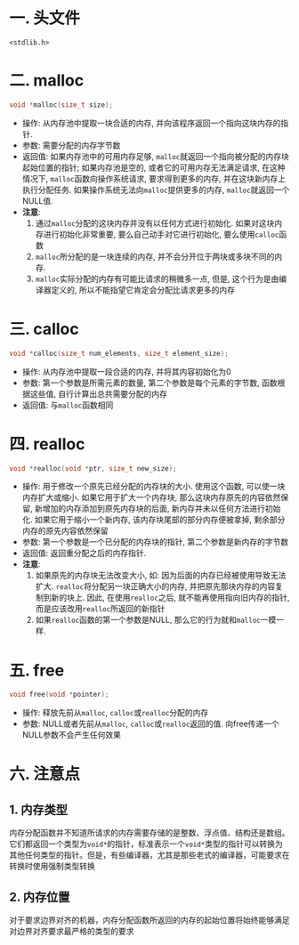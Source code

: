 # 一. 头文件
`<stdlib.h>`

# 二. malloc
```c
void *malloc(size_t size);
```
- 操作: 从内存池中提取一块合适的内存, 并向该程序返回一个指向这块内存的指针.
- 参数: 需要分配的内存字节数
- 返回值: 如果内存池中的可用内存足够, `malloc`就返回一个指向被分配的内存块起始位置的指针; 如果内存池是空的, 或者它的可用内存无法满足请求, 在这种情况下, `malloc`函数向操作系统请求, 要求得到更多的内存, 并在这块新内存上执行分配任务. 如果操作系统无法向`malloc`提供更多的内存, `malloc`就返回一个NULL值.
- **注意**:
    1. 通过`malloc`分配的这块内存并没有以任何方式进行初始化. 如果对这块内存进行初始化非常重要, 要么自己动手对它进行初始化, 要么使用`calloc`函数
    2. `malloc`所分配的是一块连续的内存, 并不会分开位于两块或多块不同的内存. 
    3. `malloc`实际分配的内存有可能比请求的稍微多一点, 但是, 这个行为是由编译器定义的, 所以不能指望它肯定会分配比请求更多的内存

# 三. calloc
```c
void *calloc(size_t num_elements, size_t element_size);
```
- 操作: 从内存池中提取一段合适的内存, 并将其内容初始化为0
- 参数: 第一个参数是所需元素的数量, 第二个参数是每个元素的字节数, 函数根据这些值, 自行计算出总共需要分配的内存
- 返回值: 与`malloc`函数相同

# 四. realloc
```c
void *realloc(void *ptr, size_t new_size);
```
- 操作: 用于修改一个原先已经分配的内存块的大小. 使用这个函数, 可以使一块内存扩大或缩小. 如果它用于扩大一个内存块, 那么这块内存原先的内容依然保留, 新增加的内存添加到原先内存块的后面, 新内存并未以任何方法进行初始化. 如果它用于缩小一个新内存, 该内存块尾部的部分内存便被拿掉, 剩余部分内存的原先内容依然保留
- 参数: 第一个参数是一个已分配的内存块的指针, 第二个参数是新内存的字节数
- 返回值: 返回重分配之后的内存指针.
- **注意**:
    1. 如果原先的内存块无法改变大小, 如: 因为后面的内存已经被使用导致无法扩大. `realloc`将分配另一块正确大小的内存, 并把原先那块内存的内容复制到新的块上. 因此, 在使用`realloc`之后, 就不能再使用指向旧内存的指针, 而是应该改用`realloc`所返回的新指针
    2. 如果`realloc`函数的第一个参数是NULL, 那么它的行为就和`malloc`一模一样.

# 五. free
```c
void free(void *pointer);
```
- 操作: 释放先前从`malloc`, `calloc`或`realloc`分配的内存
- 参数: NULL或者先前从`malloc`, `calloc`或`realloc`返回的值. 向free传递一个NULL参数不会产生任何效果

# 六. 注意点
## 1. 内存类型
内存分配函数并不知道所请求的内存需要存储的是整数、浮点值、结构还是数组。它们都返回一个类型为`void*`的指针，标准表示一个`void*`类型的指针可以转换为其他任何类型的指针。但是，有些编译器，尤其是那些老式的编译器，可能要求在转换时使用强制类型转换
## 2. 内存位置
对于要求边界对齐的机器，内存分配函数所返回的内存的起始位置将始终能够满足对边界对齐要求最严格的类型的要求
